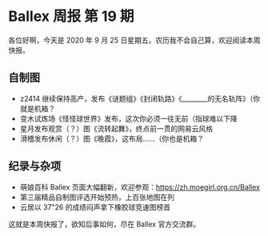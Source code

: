 # Ballex 周报 第 19 期

各位好啊，今天是 2020 年 9 月 25 日星期五，农历我不会自己算，欢迎阅读本周快报。

## 自制图

- z2414 继续保持高产，发布《谜题组》《封闭轨路》《________的无名轨阵》（你就是机箱？
- 变木试炼场《怪怪球世界》发布，这次你必须一往无前（指球难以下降
- 星月发布观赏（？）图《流转起舞》，终点前一贯的网易云风格
- 滑稽发布休闲（？）图《晚霞》，这布局……（你也是机箱？

## 纪录与杂项

- 萌娘百科 Ballex 页面大幅翻新，欢迎参观：https://zh.moegirl.org.cn/Ballex
- 第三届精品自制图评选开始预热，上百张地图在列
- 云居以 37"26 的成绩闷声拿下橡胶球竞速图榜首

这就是本周快报了，欲知后事如何，尽在 Ballex 官方交流群。
